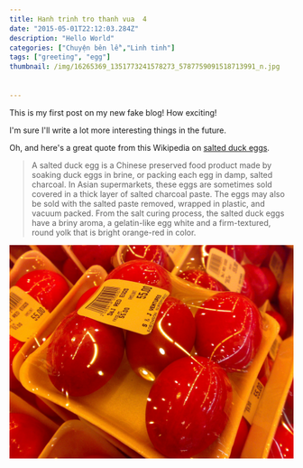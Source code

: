 ```yaml
---
title: Hanh trinh tro thanh vua  4
date: "2015-05-01T22:12:03.284Z"
description: "Hello World"
categories: ["Chuyện bên lề","Linh tinh"]
tags: ["greeting", "egg"]
thumbnail: /img/16265369_1351773241578273_5787759091518713991_n.jpg


---
```


This is my first post on my new fake blog! How exciting!

I'm sure I'll write a lot more interesting things in the future.

Oh, and here's a great quote from this Wikipedia on
[salted duck eggs](http://en.wikipedia.org/wiki/Salted_duck_egg).

> A salted duck egg is a Chinese preserved food product made by soaking duck
> eggs in brine, or packing each egg in damp, salted charcoal. In Asian
> supermarkets, these eggs are sometimes sold covered in a thick layer of salted
> charcoal paste. The eggs may also be sold with the salted paste removed,
> wrapped in plastic, and vacuum packed. From the salt curing process, the
> salted duck eggs have a briny aroma, a gelatin-like egg white and a
> firm-textured, round yolk that is bright orange-red in color.

![Chinese Salty Egg](./salty_egg.jpg)
